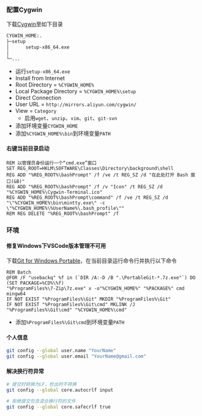<!-- ### Download
	- [Download Git](https://git-scm.com/downloads/)
	- [Download SourceTree](https://www.sourcetreeapp.com/)
-->

### 配置Cygwin

下载[Cygwin](https://cygwin.com/install.html)至如下目录

```txt
CYGWIN_HOME:.
├─setup
│      setup-x86_64.exe
│
└─...
```

- 运行`setup-x86_64.exe`
- Install from Internet
- Root Directory = `%CYGWIN_HOME%`
- Local Package Directory = `%CYGWIN_HOME%\setup`
- Direct Connection
- User URL = `http://mirrors.aliyun.com/cygwin/`
- View = `Category`
  - 启用`wget`、`unzip`、`vim`、`git`、`git-svn`
- 添加环境变量`CYGWIN_HOME`
- 添加`%CYGWIN_HOME%\bin`到环境变量`PATH`

#### 右键当前目录启动

```batch
REM 以管理员身份运行一个“cmd.exe”窗口
SET REG_ROOT=HKLM\SOFTWARE\Classes\Directory\background\shell
REG ADD "%REG_ROOT%\bashPrompt" /f /ve /t REG_SZ /d "在此处打开 Bash 窗口(&B)"
REG ADD "%REG_ROOT%\bashPrompt" /f /v "Icon" /t REG_SZ /d "%CYGWIN_HOME%\Cygwin-Terminal.ico"
REG ADD "%REG_ROOT%\bashPrompt\command" /f /ve /t REG_SZ /d "\"%CYGWIN_HOME%\bin\mintty.exe\" -c \"%CYGWIN_HOME%\%UserName%\.bash_profile\""
REM REG DELETE "%REG_ROOT%\bashPrompt" /f
```

<!--
#### 添加包管理器

```bash
# 右键“在此处打开 Bash 窗口(B)”
dumpDir=/tmp/dump$RANDOM; mkdir ${dumpDir}; pushd ${dumpDir}
wget https://github.com/transcode-open/apt-cyg/archive/master.zip
unzip master.zip; mv './apt-cyg-master/apt-cyg' '/bin/apt-get'
popd; rm -rf ${dumpDir}
apt-get list
```
-->

### 环境

#### 修复Windows下VSCode版本管理不可用

下载[Git for Windows Portable](https://git-scm.com/download/win)，在当前目录运行命令行并执行以下命令

```batch
REM Batch
@FOR /F "usebackq" %f in (`DIR /A:-D /B ".\PortableGit-*.7z.exe"`) DO (SET PACKAGE=%CD%\%f)
"%ProgramFiles%\7-Zip\7z.exe" x -o"%CYGWIN_HOME%" "%PACKAGE%" cmd mingw64
IF NOT EXIST "%ProgramFiles%\Git" MKDIR "%ProgramFiles%\Git"
IF NOT EXIST "%ProgramFiles%\Git\cmd" MKLINK /J "%ProgramFiles%\Git\cmd" "%CYGWIN_HOME%\cmd"
```

- 添加`%ProgramFiles%\Git\cmd`到环境变量`PATH`

#### 个人信息

<!--
zhmhbest
zhmhbest@gmail.com
-->

```bash
git config --global user.name "YourName"
git config --global user.email "YourName@gmail.com"
```

#### 解决换行符异常

```bash
# 提交时转换为LF，检出时不转换
git config --global core.autocrlf input

# 拒绝提交包含混合换行符的文件
git config --global core.safecrlf true
```
